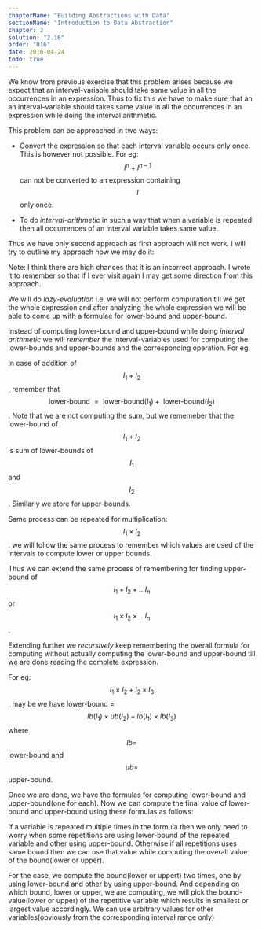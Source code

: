 ```yaml
---
chapterName: "Building Abstractions with Data"
sectionName: "Introduction to Data Abstraction"
chapter: 2
solution: "2.16"
order: "016"
date: 2016-04-24
todo: true
---
```


We know from previous exercise that this problem arises because we expect that an interval-variable should take same value in all
the occurrences in an expression. Thus to fix this we have to make sure that an an interval-variable should takes same value in all
the occurrences in an expression while doing the interval arithmetic.

This problem can be approached in two ways:

- Convert the expression so that each interval variable occurs only once. This is however not possible. For eg: $$ I^n + I^{n-1} $$
  can not be converted to an expression containing $$ I $$ only once.
  
- To do *interval-arithmetic* in such a way that when a variable is repeated then all occurrences of an interval variable takes same
   value. 
   
Thus we have only second approach as first approach will not work. I will try to outline my approach how we may do it:

Note: I think there are high chances that it is an incorrect approach. I wrote it to remember so that if I  ever visit again I may get
some direction from this approach.

We will do *lazy-evaluation* i.e. we will not perform computation till we get the whole expression and after analyzing the whole expression
we will be able to come up with a formulae for lower-bound and upper-bound.

Instead of computing lower-bound and upper-bound while doing *interval arithmetic* we will *remember* the interval-variables used for
computing the lower-bounds and upper-bounds and the corresponding operation. For eg:
        
In case of addition of $$ I_1 + I_2 $$, remember that $$ \text{ lower-bound } = \text{ lower-bound}( I_1 ) + \text{ lower-bound}(I_2) $$.
Note that we are not computing the sum, but we rememeber that the lower-bound of $$ I_1 + I_2 $$ is sum of lower-bounds of $$ I_1 $$ and $$ I_2 $$.
Similarly we store for upper-bounds.

Same process can be repeated for multiplication: $$ I_1 \times I_2 $$, we will follow the same process to remember which values are used
of the intervals to compute lower or upper bounds.

Thus we can extend the same process of remembering for finding upper-bound of $$ I_1 + I_2 + ... I_n $$ or $$ I_1 \times I_2 \times ... I_n $$.
 
Extending further we *recursively* keep remembering the overall formula for computing without actually computing the lower-bound and upper-bound till
we are done reading the complete expression.

For eg: $$ I_1 \times I_2 + I_2 \times I_3 $$, may be we have lower-bound = $$ lb(I_1) \times ub(I_2) + lb(I_1) \times lb(I_3) $$ where
 $$ lb = $$ lower-bound and $$ ub = $$ upper-bound.

Once we are done, we have the formulas for computing lower-bound and upper-bound(one for each). Now we can compute the final value of lower-bound and
upper-bound using these formulas as follows:

If a variable is repeated multiple times in the formula then we only need to worry when some repetitions are using lower-bound of the
repeated variable and other using upper-bound. Otherwise if all repetitions uses same bound then we can use that value while computing the
overall value of the bound(lower or upper).

For the case, we compute the bound(lower or uppert) two times, one by using lower-bound and other by using upper-bound. And depending on
 which bound, lower or upper, we are computing, we will pick the bound-value(lower or upper) of the repetitive variable which results in
 smallest or largest value accordingly. We can use arbitrary values for other variables(obviously from the corresponding interval range only) 

          
    
   